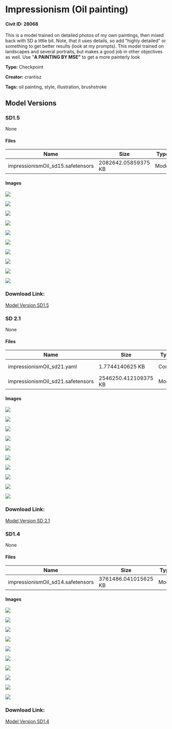# Impressionism (Oil painting)

#### Civit ID: 28068

<p>This is a model trained on detailed photos of my own paintings, then mixed back with SD a little bit. Note, that it uses details, so add "highly detailed" or something to get better results (look at my prompts). This model trained on landscapes and several portraits, but makes a good job in other objectives as well. Use "<strong>A PAINTING BY MSE"</strong> to get a more painterly look</p>

**Type:** Checkpoint

**Creator:** crantisz

**Tags:** oil painting, style, illustration, brushstroke

## Model Versions

### SD1.5

None

#### Files

| Name | Size | Type | Format | Download Url | AutoV1 | AutoV2 | SHA256 | CRC32 | BLAKE3 |
| --- | --- | --- | --- | --- | --- | --- | --- | --- | --- |
| impressionismOil_sd15.safetensors | 2082642.05859375 KB | Model | SafeTensor | https://civitai.com/api/download/models/74821 | 2C28FCAF | 852F3BA1F1 | 852F3BA1F1695CAEF2A20F40D17E86EDF8D6D1837C4458A4DA34E2D8FF43BC43 | E2E1B37E | C888031909DCFBD6917D01B0825856AEAFC666578BFD8D0F7291D842BCAB2E0B |

#### Images

<p><img src="https://image.civitai.com/xG1nkqKTMzGDvpLrqFT7WA/c3c649ad-e77c-47ad-98c4-c31965764233/width=450/836396.jpeg" /></p>

<p><img src="https://image.civitai.com/xG1nkqKTMzGDvpLrqFT7WA/f45da5ec-a7e7-4e4b-b6b6-e4a3b67d5953/width=450/836738.jpeg" /></p>

<p><img src="https://image.civitai.com/xG1nkqKTMzGDvpLrqFT7WA/8f1b9b7f-e453-4f66-9e76-d63d3d31ad39/width=450/842768.jpeg" /></p>

<p><img src="https://image.civitai.com/xG1nkqKTMzGDvpLrqFT7WA/48c04fbd-c73e-450d-9ddc-dc56cd236fb1/width=450/836301.jpeg" /></p>

<p><img src="https://image.civitai.com/xG1nkqKTMzGDvpLrqFT7WA/c904d23d-72b0-483d-a21f-132421b3d7c4/width=450/835926.jpeg" /></p>

<p><img src="https://image.civitai.com/xG1nkqKTMzGDvpLrqFT7WA/32d2e5af-30cd-4d54-8bce-2083d8899637/width=450/836855.jpeg" /></p>

<p><img src="https://image.civitai.com/xG1nkqKTMzGDvpLrqFT7WA/0a3bafaf-536d-4e4c-b502-4e73742aaee1/width=450/836186.jpeg" /></p>

<p><img src="https://image.civitai.com/xG1nkqKTMzGDvpLrqFT7WA/f35d79c5-8c79-4f75-9976-b7391e402fc1/width=450/836506.jpeg" /></p>

<p><img src="https://image.civitai.com/xG1nkqKTMzGDvpLrqFT7WA/7b7606d8-a43e-46cd-8a92-ed6b384c8942/width=450/836635.jpeg" /></p>

<p><img src="https://image.civitai.com/xG1nkqKTMzGDvpLrqFT7WA/a6b3587a-37dc-4005-8ebc-6c41d4fc6fc3/width=450/836721.jpeg" /></p>

### Download Link:

[Model Version SD1.5](https://civitai.com/api/download/models/74821)

### SD 2.1

None

#### Files

| Name | Size | Type | Format | Download Url | AutoV1 | AutoV2 | SHA256 | CRC32 | BLAKE3 |
| --- | --- | --- | --- | --- | --- | --- | --- | --- | --- |
| impressionismOil_sd21.yaml | 1.7744140625 KB | Config | Other | https://civitai.com/api/download/models/46814?type=Config&format=Other | - | 3EB25E507A | 3EB25E507AAA34DF1801407A883056399DC074920327BD43CFFD4A2E7F5419C7 | 25341CF8 | 8704CF0AFAFABF794029CC6CD53829EB1D174535C2F7284C908366A64D259409 |
| impressionismOil_sd21.safetensors | 2546250.412109375 KB | Model | SafeTensor | https://civitai.com/api/download/models/46814 | A536207B | 880C3F37F3 | 880C3F37F3F4B9BB812D414040E8FBA9963345255953A379B5BD9F0D48D2A4B9 | E852C8BA | 2184679AD7ADFAE13E28F5880BCD1FDBBF4EC225D643C9892A81F43EA654C86E |

#### Images

<p><img src="https://image.civitai.com/xG1nkqKTMzGDvpLrqFT7WA/fe8b25fe-15d7-46ad-f0c6-48d3cf3db600/width=450/505798.jpeg" /></p>

<p><img src="https://image.civitai.com/xG1nkqKTMzGDvpLrqFT7WA/72bde6bc-0c35-488a-28fe-3a4ac5a2ac00/width=450/506316.jpeg" /></p>

<p><img src="https://image.civitai.com/xG1nkqKTMzGDvpLrqFT7WA/7168dce5-dbad-4763-1ac5-661a02e52b00/width=450/506306.jpeg" /></p>

<p><img src="https://image.civitai.com/xG1nkqKTMzGDvpLrqFT7WA/c971fa49-1a6b-4da6-acfb-cec4996ab500/width=450/506311.jpeg" /></p>

<p><img src="https://image.civitai.com/xG1nkqKTMzGDvpLrqFT7WA/fc61b6b1-96e4-4b70-0200-a75a019d0000/width=450/505800.jpeg" /></p>

<p><img src="https://image.civitai.com/xG1nkqKTMzGDvpLrqFT7WA/3eef3527-0f74-43fe-c02f-b7fa72f38100/width=450/505810.jpeg" /></p>

<p><img src="https://image.civitai.com/xG1nkqKTMzGDvpLrqFT7WA/01d1c7a9-73a4-47f4-7a09-3e79b70c9a00/width=450/505840.jpeg" /></p>

<p><img src="https://image.civitai.com/xG1nkqKTMzGDvpLrqFT7WA/cbb8d42d-60d6-4d19-5d6e-3f0d76022900/width=450/505832.jpeg" /></p>

<p><img src="https://image.civitai.com/xG1nkqKTMzGDvpLrqFT7WA/593029e8-f4e6-40e2-0ca7-e61c7fb5cd00/width=450/505857.jpeg" /></p>

<p><img src="https://image.civitai.com/xG1nkqKTMzGDvpLrqFT7WA/20606c76-d6c5-4abf-64ba-c7b9762f6100/width=450/505858.jpeg" /></p>

### Download Link:

[Model Version SD 2.1](https://civitai.com/api/download/models/46814)

### SD1.4

None

#### Files

| Name | Size | Type | Format | Download Url | AutoV1 | AutoV2 | SHA256 | CRC32 | BLAKE3 |
| --- | --- | --- | --- | --- | --- | --- | --- | --- | --- |
| impressionismOil_sd14.safetensors | 3761486.041015625 KB | Model | SafeTensor | https://civitai.com/api/download/models/33638 | D5B4A0D7 | 4298D3FB10 | 4298D3FB106733AE4234F28C8B1578C8B460D0A75C337F82620778B201F827D4 | 00098939 | EFC0FE8B81988E36A0578CE93C4529B49401FB20AEFC89AD4216E5FBF5D43266 |

#### Images

<p><img src="https://image.civitai.com/xG1nkqKTMzGDvpLrqFT7WA/c7fe66a4-5253-4c8b-79bb-db9bca131400/width=450/383556.jpeg" /></p>

<p><img src="https://image.civitai.com/xG1nkqKTMzGDvpLrqFT7WA/81765199-236f-4f9e-de15-661e4e200300/width=450/383568.jpeg" /></p>

<p><img src="https://image.civitai.com/xG1nkqKTMzGDvpLrqFT7WA/d6f03a4b-a4e6-4c71-9dae-0959d1c70600/width=450/383567.jpeg" /></p>

<p><img src="https://image.civitai.com/xG1nkqKTMzGDvpLrqFT7WA/1f0a24c4-3b74-44a8-c396-32cfacb47400/width=450/383890.jpeg" /></p>

<p><img src="https://image.civitai.com/xG1nkqKTMzGDvpLrqFT7WA/b003f7bc-b752-404b-16d2-541d43002c00/width=450/383564.jpeg" /></p>

<p><img src="https://image.civitai.com/xG1nkqKTMzGDvpLrqFT7WA/7a208d48-a1f9-4f9b-ee4a-f34ee8f48f00/width=450/383565.jpeg" /></p>

<p><img src="https://image.civitai.com/xG1nkqKTMzGDvpLrqFT7WA/56b8e25e-cf50-4f18-27a3-b478924c8300/width=450/383563.jpeg" /></p>

<p><img src="https://image.civitai.com/xG1nkqKTMzGDvpLrqFT7WA/e20ffc3a-c06e-4463-dcee-0728e2114400/width=450/383566.jpeg" /></p>

<p><img src="https://image.civitai.com/xG1nkqKTMzGDvpLrqFT7WA/e461762b-7820-45bc-a486-16ffcca1bd00/width=450/383562.jpeg" /></p>

<p><img src="https://image.civitai.com/xG1nkqKTMzGDvpLrqFT7WA/dd77d5ff-be63-40f3-7ccc-0dedcbf29400/width=450/383561.jpeg" /></p>

### Download Link:

[Model Version SD1.4](https://civitai.com/api/download/models/33638)

